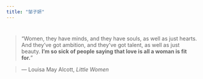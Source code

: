 ```yaml
---
title: "邹子妍"
---
```


# 


> “Women, they have minds, and they have souls, as well as just hearts. And they’ve got ambition, and they’ve got talent, as well as just beauty. **I’m so sick of people saying that love is all a woman is fit for.**”

> ― Louisa May Alcott, *Little Women*





